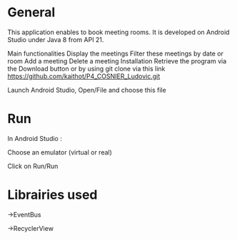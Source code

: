 # General
This application enables to book meeting rooms.
It is developed on Android Studio under Java 8 from API 21.

Main functionalities
Display the meetings
Filter these meetings by date or room
Add a meeting
Delete a meeting
Installation
Retrieve the program via the Download button or by using git clone via this link https://github.com/kaithot/P4_COSNIER_Ludovic.git

Launch Android Studio, Open/File and choose this file

# Run
In Android Studio :

Choose an emulator (virtual or real)

Click on Run/Run

# Librairies used

->EventBus

->RecyclerView
